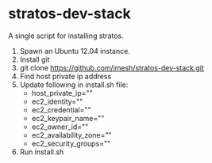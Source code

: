 stratos-dev-stack
=================

A single script for installing stratos.

1. Spawn an Ubuntu 12.04 instance.
2. Install git
3. git clone https://github.com/imesh/stratos-dev-stack.git
4. Find host private ip address
5. Update following in install.sh file:
   - host_private_ip=""
   - ec2_identity=""
   - ec2_credential=""
   - ec2_keypair_name=""
   - ec2_owner_id=""
   - ec2_availability_zone=""
   - ec2_security_groups=""
6. Run install.sh
